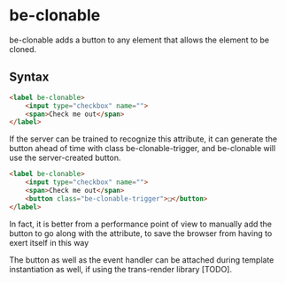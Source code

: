 # be-clonable

be-clonable adds a button to any element that allows the element to be cloned.

## Syntax

```html
<label be-clonable>
    <input type="checkbox" name="">
    <span>Check me out</span>
</label>
```

If the server can be trained to recognize this attribute, it can generate the button ahead of time with class be-clonable-trigger, and be-clonable will use the server-created button.

```html
<label be-clonable>
    <input type="checkbox" name="">
    <span>Check me out</span>
    <button class="be-clonable-trigger">❏</button>
</label>
```

In fact, it is better from a performance point of view to manually add the button to go along with the attribute, to save the browser from having to exert itself in this way

The button as well as the event handler can be attached during template instantiation as well, if using the trans-render library [TODO].



